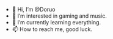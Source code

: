 - 👋 Hi, I’m @Doruo
- 👀 I’m interested in gaming and music.
- 🌱 I’m currently learning everything.
- 📫 How to reach me, good luck.

<!---
Doruo/Doruo is a ✨ special ✨ repository because its `README.md` (this file) appears on your GitHub profile.
You can click the Preview link to take a look at your changes.
--->
